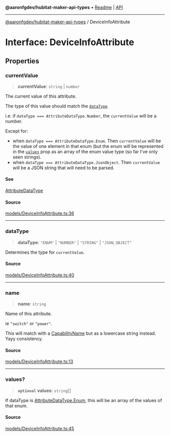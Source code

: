 **@aaronfgdev/hubitat-maker-api-types** • [Readme](../README.md) \| [API](../globals.md)

***

[@aaronfgdev/hubitat-maker-api-types](../README.md) / DeviceInfoAttribute

# Interface: DeviceInfoAttribute

## Properties

### currentValue

> **currentValue**: `string` \| `number`

The current value of this attribute.

The type of this value should match the
[`dataType`](DeviceInfoAttribute.md#datatype).

i.e. if `dataType === AttributeDataType.Number`,
the `currentValue` will be a number.

Except for:
- when `dataType === AttributeDataType.Enum`. Then
`currentValue` will be the value of one element
in that enum (but the enum will be represented
in the [`values`](DeviceInfoAttribute.md#values)
prop as an array of the enum value type (so far
I've only seen strings).
- when `dataType === AttributeDataType.JsonObject`.
Then `currentValue` will be a JSON string that will
need to be parsed.

#### See

[AttributeDataType](../enumerations/AttributeDataType.md)

#### Source

[models/DeviceInfoAttribute.ts:36](https://github.com/aaronfg/hubitat-maker-api-types/blob/c4aa04a/src/models/DeviceInfoAttribute.ts#L36)

***

### dataType

> **dataType**: `"ENUM"` \| `"NUMBER"` \| `"STRING"` \| `"JSON_OBJECT"`

Determines the type for `currentValue`.

#### Source

[models/DeviceInfoAttribute.ts:40](https://github.com/aaronfg/hubitat-maker-api-types/blob/c4aa04a/src/models/DeviceInfoAttribute.ts#L40)

***

### name

> **name**: `string`

Name of this attribute.

ie `"switch"` or `"power"`.

This will match with a [CapabilityName](../enumerations/CapabilityName.md) but as a
lowercase string instead. Yayy consistency.

#### Source

[models/DeviceInfoAttribute.ts:13](https://github.com/aaronfg/hubitat-maker-api-types/blob/c4aa04a/src/models/DeviceInfoAttribute.ts#L13)

***

### values?

> **`optional`** **values**: `string`[]

If dataType is [AttributeDataType.Enum](../enumerations/AttributeDataType.md#enum),
this will be an array of the values of that enum.

#### Source

[models/DeviceInfoAttribute.ts:45](https://github.com/aaronfg/hubitat-maker-api-types/blob/c4aa04a/src/models/DeviceInfoAttribute.ts#L45)
